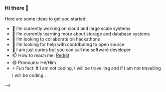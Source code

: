 ### Hi there 👋

Here are some ideas to get you started:

- 🔭 I’m currently working on cloud and large scale systems
- 🌱 I’m currently learning more about storage and database systems
- 👯 I’m looking to collaborate on hackathons
- 🤔 I’m looking for help with contributing to open source
- 💬 I am just curios but you can call me software developer
- 📫 How to reach me: [Reddit](https://www.reddit.com/user/pinak05)
- 😄 Pronouns: He/Him
- ⚡ Fun fact: If I am not coding, I will be travelling and if I am not travelling I will be coding..

-->
